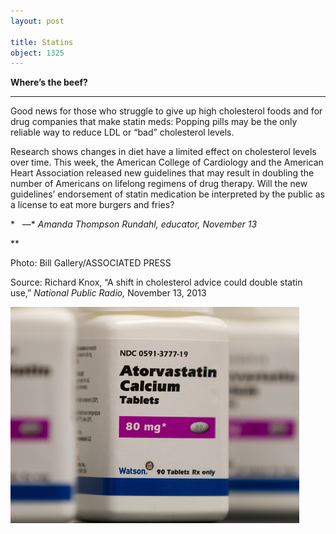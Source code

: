 ```yaml
---
layout: post

title: Statins
object: 1325
---
```

**Where’s the beef?**

****

Good news for those who struggle to give up high cholesterol foods and for drug companies that make statin meds: Popping pills may be the only reliable way to reduce LDL or “bad” cholesterol levels. 

Research shows changes in diet have a limited effect on cholesterol levels over time. This week, the American College of Cardiology and the American Heart Association released new guidelines that may result in doubling the number of Americans on lifelong regimens of drug therapy. Will the new guidelines’ endorsement of statin medication be interpreted by the public as a license to eat more burgers and fries?          

*   —* *Amanda Thompson Rundahl, educator, November 13*

**

Photo: Bill Gallery/ASSOCIATED PRESS

Source: Richard Knox, “A shift in cholesterol advice could double statin use,” *National Public Radio,* November 13, 2013 

![](../images/13-11-13_57.12_StatinsEDIT-1.png)
